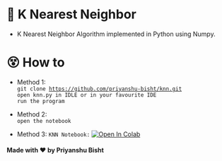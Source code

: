 # 💪 __K Nearest Neighbor__
- K Nearest Neighbor Algorithm implemented in Python using Numpy.

# 😵 __How to__
- Method 1:  
<code>git clone https://github.com/priyanshu-bisht/knn.git</code>  
<code>open knn.py in IDLE or in your favourite IDE</code>  
<code>run the program</code>

- Method 2:  
<code>open the notebook</code>

- Method 3:
<code>KNN Notebook:</code> [![Open In Colab](https://colab.research.google.com/assets/colab-badge.svg)](https://colab.research.google.com/github/priyanshu-bisht/knn/blob/master/knn.ipynb)  

#### __Made with ❤ by Priyanshu Bisht__
